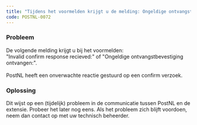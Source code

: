 ```yaml
---
title: "Tijdens het voormelden krijgt u de melding: Ongeldige ontvangstbevestiging ontvangen:"
code: POSTNL-0072
---
```



<p><h3>Probleem</h3></p><p>De volgende melding krijgt u bij het voormelden:<br>"Invalid confirm response recieved:" of "Ongeldige ontvangstbevestiging ontvangen:".<br><br>PostNL heeft een onverwachte reactie gestuurd op een confirm verzoek.<br><h3>Oplossing</h3></p><p>Dit wijst op een (tijdelijk) probleem in de communicatie tussen PostNL en de extensie. Probeer het later nog eens. Als het probleem zich blijft voordoen, neem dan contact op met uw technisch beheerder.</p>
